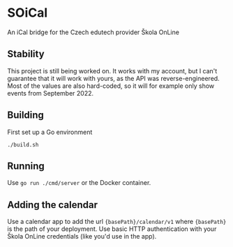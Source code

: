 # SOiCal

An iCal bridge for the Czech edutech provider Škola OnLine

## Stability

This project is still being worked on.
It works with my account, but I can't guarantee that it will work with yours, as the API was reverse-engineered.
Most of the values are also hard-coded, so it will for example only show events from September 2022.

## Building

First set up a Go environment

```
./build.sh
```

## Running

Use `go run ./cmd/server` or the Docker container.

## Adding the calendar

Use a calendar app to add the url `{basePath}/calendar/v1` where `{basePath}` is the path of your deployment.
Use basic HTTP authentication with your Škola OnLine credentials (like you'd use in the app).
